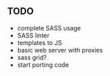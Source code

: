 ## TODO

* complete SASS usage
* SASS linter
* templates to JS
* basic web server with proxies
* sass grid?
* start porting code
